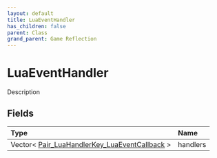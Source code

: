 ```yaml
---
layout: default
title: LuaEventHandler
has_children: false
parent: Class
grand_parent: Game Reflection
---
```

# LuaEventHandler
Description 

## Fields

| Type | Name |
|:----------|:--------------|
| Vector< [Pair_LuaHandlerKey_LuaEventCallback](/riftbreaker-wiki/docs/game-reflection/classes/pair__lua_handler_key__lua_event_callback/) > | handlers |

